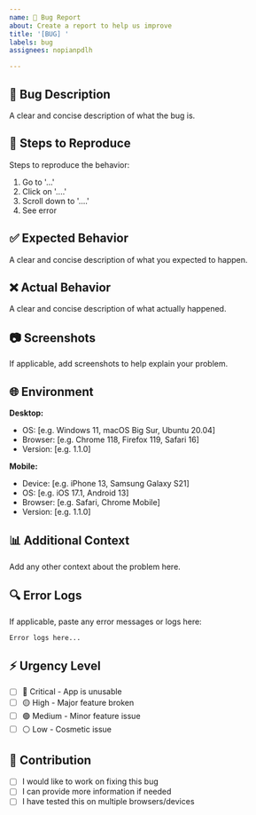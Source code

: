 ```yaml
---
name: 🐛 Bug Report
about: Create a report to help us improve
title: '[BUG] '
labels: bug
assignees: nopianpdlh

---
```


## 🐛 Bug Description
A clear and concise description of what the bug is.

## 🔄 Steps to Reproduce
Steps to reproduce the behavior:
1. Go to '...'
2. Click on '....'
3. Scroll down to '....'
4. See error

## ✅ Expected Behavior
A clear and concise description of what you expected to happen.

## ❌ Actual Behavior
A clear and concise description of what actually happened.

## 📷 Screenshots
If applicable, add screenshots to help explain your problem.

## 🌐 Environment
**Desktop:**
- OS: [e.g. Windows 11, macOS Big Sur, Ubuntu 20.04]
- Browser: [e.g. Chrome 118, Firefox 119, Safari 16]
- Version: [e.g. 1.1.0]

**Mobile:**
- Device: [e.g. iPhone 13, Samsung Galaxy S21]
- OS: [e.g. iOS 17.1, Android 13]
- Browser: [e.g. Safari, Chrome Mobile]
- Version: [e.g. 1.1.0]

## 📊 Additional Context
Add any other context about the problem here.

## 🔍 Error Logs
If applicable, paste any error messages or logs here:

```
Error logs here...
```

## ⚡ Urgency Level
- [ ] 🔴 Critical - App is unusable
- [ ] 🟡 High - Major feature broken
- [ ] 🟢 Medium - Minor feature issue
- [ ] ⚪ Low - Cosmetic issue

## 🤝 Contribution
- [ ] I would like to work on fixing this bug
- [ ] I can provide more information if needed
- [ ] I have tested this on multiple browsers/devices
